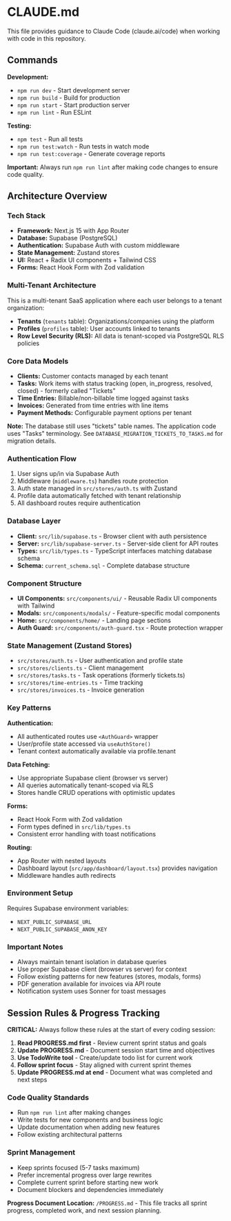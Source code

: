 # CLAUDE.md

This file provides guidance to Claude Code (claude.ai/code) when working with code in this repository.

## Commands

**Development:**
- `npm run dev` - Start development server
- `npm run build` - Build for production
- `npm run start` - Start production server
- `npm run lint` - Run ESLint

**Testing:**
- `npm test` - Run all tests
- `npm run test:watch` - Run tests in watch mode
- `npm run test:coverage` - Generate coverage reports

**Important:** Always run `npm run lint` after making code changes to ensure code quality.

## Architecture Overview

### Tech Stack
- **Framework:** Next.js 15 with App Router
- **Database:** Supabase (PostgreSQL)
- **Authentication:** Supabase Auth with custom middleware
- **State Management:** Zustand stores
- **UI:** React + Radix UI components + Tailwind CSS
- **Forms:** React Hook Form with Zod validation

### Multi-Tenant Architecture
This is a multi-tenant SaaS application where each user belongs to a tenant organization:

- **Tenants** (`tenants` table): Organizations/companies using the platform
- **Profiles** (`profiles` table): User accounts linked to tenants
- **Row Level Security (RLS):** All data is tenant-scoped via PostgreSQL RLS policies

### Core Data Models
- **Clients:** Customer contacts managed by each tenant
- **Tasks:** Work items with status tracking (open, in_progress, resolved, closed) - formerly called "Tickets"
- **Time Entries:** Billable/non-billable time logged against tasks
- **Invoices:** Generated from time entries with line items
- **Payment Methods:** Configurable payment options per tenant

**Note:** The database still uses "tickets" table names. The application code uses "Tasks" terminology. See `DATABASE_MIGRATION_TICKETS_TO_TASKS.md` for migration details.

### Authentication Flow
1. User signs up/in via Supabase Auth
2. Middleware (`middleware.ts`) handles route protection
3. Auth state managed in `src/stores/auth.ts` with Zustand
4. Profile data automatically fetched with tenant relationship
5. All dashboard routes require authentication

### Database Layer
- **Client:** `src/lib/supabase.ts` - Browser client with auth persistence
- **Server:** `src/lib/supabase-server.ts` - Server-side client for API routes
- **Types:** `src/lib/types.ts` - TypeScript interfaces matching database schema
- **Schema:** `current_schema.sql` - Complete database structure

### Component Structure
- **UI Components:** `src/components/ui/` - Reusable Radix UI components with Tailwind
- **Modals:** `src/components/modals/` - Feature-specific modal components
- **Home:** `src/components/home/` - Landing page sections
- **Auth Guard:** `src/components/auth-guard.tsx` - Route protection wrapper

### State Management (Zustand Stores)
- `src/stores/auth.ts` - User authentication and profile state
- `src/stores/clients.ts` - Client management
- `src/stores/tasks.ts` - Task operations (formerly tickets.ts)
- `src/stores/time-entries.ts` - Time tracking
- `src/stores/invoices.ts` - Invoice generation

### Key Patterns

**Authentication:**
- All authenticated routes use `<AuthGuard>` wrapper
- User/profile state accessed via `useAuthStore()`
- Tenant context automatically available via profile.tenant

**Data Fetching:**
- Use appropriate Supabase client (browser vs server)
- All queries automatically tenant-scoped via RLS
- Stores handle CRUD operations with optimistic updates

**Forms:**
- React Hook Form with Zod validation
- Form types defined in `src/lib/types.ts`
- Consistent error handling with toast notifications

**Routing:**
- App Router with nested layouts
- Dashboard layout (`src/app/dashboard/layout.tsx`) provides navigation
- Middleware handles auth redirects

### Environment Setup
Requires Supabase environment variables:
- `NEXT_PUBLIC_SUPABASE_URL`
- `NEXT_PUBLIC_SUPABASE_ANON_KEY`

### Important Notes
- Always maintain tenant isolation in database queries
- Use proper Supabase client (browser vs server) for context
- Follow existing patterns for new features (stores, modals, forms)
- PDF generation available for invoices via API route
- Notification system uses Sonner for toast messages

## Session Rules & Progress Tracking

**CRITICAL:** Always follow these rules at the start of every coding session:

1. **Read PROGRESS.md first** - Review current sprint status and goals
2. **Update PROGRESS.md** - Document session start time and objectives
3. **Use TodoWrite tool** - Create/update todo list for current work
4. **Follow sprint focus** - Stay aligned with current sprint themes
5. **Update PROGRESS.md at end** - Document what was completed and next steps

### Code Quality Standards
- Run `npm run lint` after making changes
- Write tests for new components and business logic
- Update documentation when adding new features
- Follow existing architectural patterns

### Sprint Management
- Keep sprints focused (5-7 tasks maximum)
- Prefer incremental progress over large rewrites
- Complete current sprint before starting new work
- Document blockers and dependencies immediately

**Progress Document Location:** `/PROGRESS.md` - This file tracks all sprint progress, completed work, and next session planning.